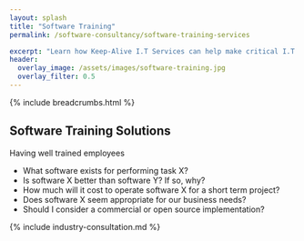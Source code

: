 ```yaml
---
layout: splash
title: "Software Training"
permalink: /software-consultancy/software-training-services

excerpt: "Learn how Keep-Alive I.T Services can help make critical I.T Software decisions and develop bespoke Software solutions for your business."
header:
  overlay_image: /assets/images/software-training.jpg
  overlay_filter: 0.5 
---
```


{% include breadcrumbs.html %}

## Software Training Solutions
Having well trained employees

<ul>
    <li>What software exists for performing task X?</li>
    <li>Is software X better than software Y? If so, why?</li>
    <li>How much will it cost to operate software X for a short term project?</li>
    <li>Does software X seem appropriate for our business needs?</li>
    <li>Should I consider a commercial or open source implementation?</li>
</ul>

{% include industry-consultation.md %}